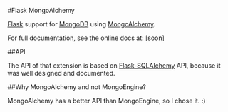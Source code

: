 #Flask MongoAlchemy

[Flask](http://flask.pocoo.org) support for [MongoDB](http://mongodb.org) using [MongoAlchemy](http://mongoalchemy.org).

For full documentation, see the online docs at: [soon]

##API

The API of that extension is based on [Flask-SQLAlchemy](https://github.com/mitsuhiko/flask-sqlalchemy) API, because it was well designed and documented.

##Why MongoAlchemy and not MongoEngine?

MongoAlchemy has a better API than MongoEngine, so I chose it. :)
